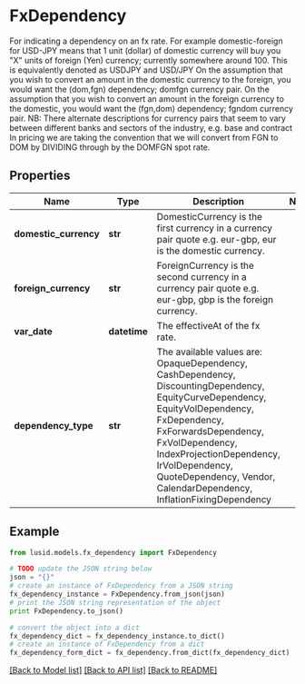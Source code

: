 # FxDependency

For indicating a dependency on an fx rate.  For example domestic-foreign for USD-JPY  means that 1 unit (dollar) of domestic currency will buy you \"X\" units of foreign (Yen) currency; currently somewhere around 100.  This is equivalently denoted as USDJPY and USD/JPY                On the assumption that you wish to convert an amount in the domestic currency to the foreign, you would want the (dom,fgn) dependency; domfgn currency pair.  On the assumption that you wish to convert an amount in the foreign currency to the domestic, you would want the (fgn,dom) dependency; fgndom currency pair.                NB: There alternate descriptions for currency pairs that seem to vary between different banks and sectors of the industry, e.g. base and contract                In pricing we are taking the convention that we will convert from FGN to DOM by DIVIDING through by the DOMFGN spot rate.

## Properties
Name | Type | Description | Notes
------------ | ------------- | ------------- | -------------
**domestic_currency** | **str** | DomesticCurrency is the first currency in a currency pair quote e.g. eur-gbp, eur is the domestic currency. | 
**foreign_currency** | **str** | ForeignCurrency is the second currency in a currency pair quote e.g. eur-gbp, gbp is the foreign currency. | 
**var_date** | **datetime** | The effectiveAt of the fx rate. | 
**dependency_type** | **str** | The available values are: OpaqueDependency, CashDependency, DiscountingDependency, EquityCurveDependency, EquityVolDependency, FxDependency, FxForwardsDependency, FxVolDependency, IndexProjectionDependency, IrVolDependency, QuoteDependency, Vendor, CalendarDependency, InflationFixingDependency | 

## Example

```python
from lusid.models.fx_dependency import FxDependency

# TODO update the JSON string below
json = "{}"
# create an instance of FxDependency from a JSON string
fx_dependency_instance = FxDependency.from_json(json)
# print the JSON string representation of the object
print FxDependency.to_json()

# convert the object into a dict
fx_dependency_dict = fx_dependency_instance.to_dict()
# create an instance of FxDependency from a dict
fx_dependency_form_dict = fx_dependency.from_dict(fx_dependency_dict)
```
[[Back to Model list]](../README.md#documentation-for-models) [[Back to API list]](../README.md#documentation-for-api-endpoints) [[Back to README]](../README.md)


